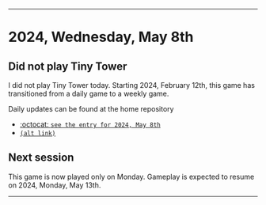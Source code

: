 
***

# 2024, Wednesday, May 8th

## Did not play Tiny Tower

<!-- TODO: For each weekly entry, make sure the date is correct. The day of the week should be modified in 4 places !-->

I did not play Tiny Tower today. Starting 2024, February 12th, this game has transitioned from a daily game to a weekly game.

Daily updates can be found at the home repository

- [:octocat: `see the entry for 2024, May 8th`](https://github.com/seanpm2001/SeansLifeArchive_Images_TinyTower/tree/master/tiny%20tower/2024/05_May/08/) 
- [`(alt link)`](/tiny%20tower/2024/05_May/08/)

## Next session

This game is now played only on Monday. Gameplay is expected to resume on 2024, Monday, May 13th.

***
